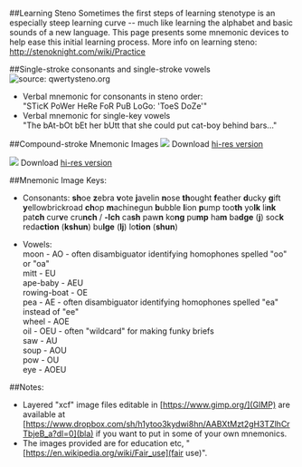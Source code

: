 ##Learning Steno
Sometimes the first steps of learning stenotype is an especially steep learning curve -- much like learning the alphabet and basic sounds of a new language. This page presents some mnemonic devices to help ease this initial learning process.
More info on learning steno: http://stenoknight.com/wiki/Practice

##Single-stroke consonants and single-stroke vowels
![source: qwertysteno.org](https://www.dropbox.com/s/yhlwbrtwsozxbpd/steno-keyboard2.png?raw=1)
* Verbal mnemonic for consonants in steno order: <br>
"STicK PoWer HeRe FoR PuB LoGo: 'ToeS DoZe'" <br>
* Verbal mnemonic for single-key vowels <br>
"The bAt-bOt bEt her bUtt that she could put cat-boy behind bars..."

##Compound-stroke Mnemonic Images
![](https://www.dropbox.com/s/cvzb7c0sv5893jd/024_PloverMnemonicConsonants.png?raw=1)
Download [hi-res version](https://www.dropbox.com/s/cvzb7c0sv5893jd/024_PloverMnemonicConsonants.png?dl=0)

![](https://www.dropbox.com/s/n5c6j3hozbittvr/005_PloverMnemonicVowels.png?raw=1)
Download [hi-res version](https://www.dropbox.com/s/n5c6j3hozbittvr/005_PloverMnemonicVowels.png?dl=0)

##Mnemonic Image Keys: <br>
* Consonants:
**sh**oe
**z**ebra
**v**ote
**j**avelin
**n**ose
**th**ought
**f**eather
**d**ucky
**g**ift
**y**ellowbrickroad
**ch**op
**m**achinegun
**b**ubble
**l**ion
**p**ump
too**th**
yo**lk**
li**nk**
pat**ch**
cur**v**e
cru**nch** / **-lch**
ca**sh**
paw**n**
ko**ng**
pu**mp**
ha**m**
ba**dge** (**j**)
soc**k**
reda**ction** (**kshun**)
bu**lge** (**lj**)
lo**tion** (**shun**)

* Vowels: <br>
moon - AO - often disambiguator identifying homophones spelled "oo" or "oa" <br>
mitt - EU<br>
ape-baby - AEU <br>
rowing-boat - OE <br>
pea - AE - often disambiguator identifying homophones spelled "ea" instead of "ee" <br>
wheel - AOE <br>
oil - OEU - often "wildcard" for making funky briefs <br>
saw - AU <br>
soup - AOU <br>
pow - OU <br>
eye - AOEU <br>

##Notes:
* Layered "xcf" image files editable in [https://www.gimp.org/](GIMP) are available at [https://www.dropbox.com/sh/h1ytoo3kydwi8hn/AABXtMzt2gH3TZlhCrTbjeB_a?dl=0](bla) if you want to put in some of your own mnemonics.
* The images provided are for education etc, "[https://en.wikipedia.org/wiki/Fair_use](fair use)".